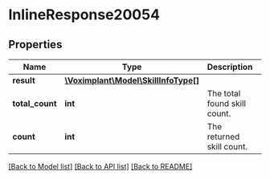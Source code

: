 # InlineResponse20054

## Properties
Name | Type | Description | Notes
------------ | ------------- | ------------- | -------------
**result** | [**\Voximplant\Model\SkillInfoType[]**](SkillInfoType.md) |  | [optional] 
**total_count** | **int** | The total found skill count. | [optional] 
**count** | **int** | The returned skill count. | [optional] 

[[Back to Model list]](../README.md#documentation-for-models) [[Back to API list]](../README.md#documentation-for-api-endpoints) [[Back to README]](../README.md)



